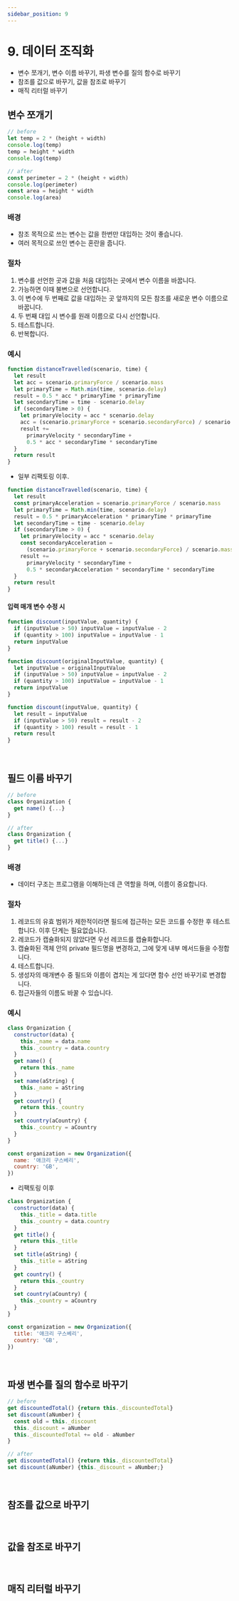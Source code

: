 ```yaml
---
sidebar_position: 9
---
```


# 9. 데이터 조직화

- 변수 쪼개기, 변수 이름 바꾸기, 파생 변수를 질의 함수로 바꾸기
- 참조를 값으로 바꾸기, 값을 참조로 바꾸기
- 매직 리터럴 바꾸기

## 변수 쪼개기

```js
// before
let temp = 2 * (height + width)
console.log(temp)
temp = height * width
console.log(temp)

// after
const perimeter = 2 * (height + width)
console.log(perimeter)
const area = height * width
console.log(area)
```

### 배경

- 참조 목적으로 쓰는 변수는 값을 한번만 대입하는 것이 좋습니다.
- 여러 목적으로 쓰인 변수는 혼란을 줍니다.

### 절차

1. 변수를 선언한 곳과 값을 처음 대입하는 곳에서 변수 이름을 바꿉니다.
2. 가능하면 이때 불변으로 선언합니다.
3. 이 변수에 두 번째로 값을 대입하는 곳 앞까지의 모든 참조를 새로운 변수 이름으로 바꿉니다.
4. 두 번째 대입 시 변수를 원래 이름으로 다시 선언합니다.
5. 테스트합니다.
6. 반복합니다.

### 예시

```js
function distanceTravelled(scenario, time) {
  let result
  let acc = scenario.primaryForce / scenario.mass
  let primaryTime = Math.min(time, scenario.delay)
  result = 0.5 * acc * primaryTime * primaryTime
  let secondaryTime = time - scenario.delay
  if (secondaryTime > 0) {
    let primaryVelocity = acc * scenario.delay
    acc = (scenario.primaryForce + scenario.secondaryForce) / scenario.mass
    result +=
      primaryVelocity * secondaryTime +
      0.5 * acc * secondaryTime * secondaryTime
  }
  return result
}
```

- 일부 리팩토링 이후.

```js
function distanceTravelled(scenario, time) {
  let result
  const primaryAcceleration = scenario.primaryForce / scenario.mass
  let primaryTime = Math.min(time, scenario.delay)
  result = 0.5 * primaryAcceleration * primaryTime * primaryTime
  let secondaryTime = time - scenario.delay
  if (secondaryTime > 0) {
    let primaryVelocity = acc * scenario.delay
    const secondaryAcceleration =
      (scenario.primaryForce + scenario.secondaryForce) / scenario.mass
    result +=
      primaryVelocity * secondaryTime +
      0.5 * secondaryAcceleration * secondaryTime * secondaryTime
  }
  return result
}
```

#### 입력 매개 변수 수정 시

```js
function discount(inputValue, quantity) {
  if (inputValue > 50) inputValue = inputValue - 2
  if (quantity > 100) inputValue = inputValue - 1
  return inputValue
}
```

```js
function discount(originalInputValue, quantity) {
  let inputValue = originalInputValue
  if (inputValue > 50) inputValue = inputValue - 2
  if (quantity > 100) inputValue = inputValue - 1
  return inputValue
}
```

```js
function discount(inputValue, quantity) {
  let result = inputValue
  if (inputValue > 50) result = result - 2
  if (quantity > 100) result = result - 1
  return result
}
```

<br/>

## 필드 이름 바꾸기

```js
// before
class Organization {
  get name() {...}
}

// after
class Organization {
  get title() {...}
}
```

### 배경

- 데이터 구조는 프로그램을 이해하는데 큰 역할을 하며, 이름이 중요합니다.

### 절차

1. 레코드의 유효 범위가 제한적이라면 필드에 접근하는 모든 코드를 수정한 후 테스트합니다. 이후 단계는 필요없습니다.
2. 레코드가 캡슐화되지 않았다면 우선 레코드를 캡슐화합니다.
3. 캡슐화된 객체 안의 private 필드명을 변경하고, 그에 맞게 내부 메서드들을 수정합니다.
4. 테스트합니다.
5. 생성자의 매개변수 중 필드와 이름이 겹치는 게 있다면 함수 선언 바꾸기로 변경합니다.
6. 접근자들의 이름도 바꿀 수 있습니다.

### 예시

```js
class Organization {
  constructor(data) {
    this._name = data.name
    this._country = data.country
  }
  get name() {
    return this._name
  }
  set name(aString) {
    this._name = aString
  }
  get country() {
    return this._country
  }
  set country(aCountry) {
    this._country = aCountry
  }
}

const organization = new Organization({
  name: '애크리 구스베리',
  country: 'GB',
})
```

- 리팩토링 이후

```js
class Organization {
  constructor(data) {
    this._title = data.title
    this._country = data.country
  }
  get title() {
    return this._title
  }
  set title(aString) {
    this._title = aString
  }
  get country() {
    return this._country
  }
  set country(aCountry) {
    this._country = aCountry
  }
}

const organization = new Organization({
  title: '애크리 구스베리',
  country: 'GB',
})
```

<br/>

## 파생 변수를 질의 함수로 바꾸기

```js
// before
get discountedTotal() {return this._discountedTotal}
set discount(aNumber) {
  const old = this._discount
  this._discount = aNumber
  this._discountedTotal += old - aNumber
}

// after
get discountedTotal() {return this._discountedTotal}
set discount(aNumber) {this._discount = aNumber;}
```

<br/>

## 참조를 값으로 바꾸기

<br/>

## 값을 참조로 바꾸기

<br/>

## 매직 리터럴 바꾸기
